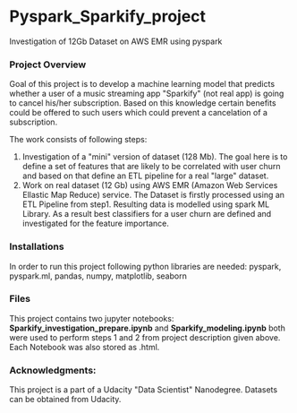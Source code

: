 # Pyspark_Sparkify_project
Investigation of 12Gb Dataset on AWS EMR using pyspark

### Project Overview
Goal of this project is to develop a machine learning model that predicts whether a user of a music streaming app "Sparkify" (not real app) is going to cancel his/her subscription. Based on this knowledge certain benefits could be offered to such users which could prevent a cancelation of a subscription. 

The work consists of following  steps:
1. Investigation of a "mini" version of dataset (128 Mb). The goal here is to define a set of features that are likely to be correlated with user churn and based on that define an ETL pipeline for a real "large" dataset.
2. Work on real dataset (12 Gb) using AWS EMR (Amazon Web Services Ellastic Map Reduce) service. The Dataset is firstly processed using an ETL Pipeline from step1. Resulting data is modelled using spark ML Library. As a result best classifiers for a user churn are defined and investigated for the feature importance.

### Installations

In order to run this project following python libraries are needed: pyspark, pyspark.ml, pandas, numpy, matplotlib, seaborn
   
### Files
This project contains two jupyter notebooks: **Sparkify_investigation_prepare.ipynb** and **Sparkify_modeling.ipynb** both were used to perform steps 1 and 2 from project description given above. Each Notebook was also stored as .html. 

### Acknowledgments:
This project is a part of a Udacity "Data Scientist" Nanodegree. Datasets can be obtained from Udacity. 
